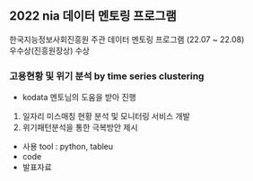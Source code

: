 ## 2022 nia 데이터 멘토링 프로그램

한국지능정보사회진흥원 주관 데이터 멘토링 프로그램 (22.07 ~ 22.08) <br/>
우수상(진흥원장상) 수상

### 고용현황 및 위기 분석 by time series clustering
- kodata 멘토님의 도움을 받아 진행
1) 일자리 미스매칭 현황 분석 및 모니터링 서비스 개발
2) 위기패턴분석을 통한 극복방안 제시

- 사용 tool : python, tableu
- code
- 발표자료
